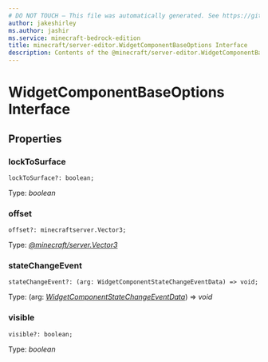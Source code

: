 ```yaml
---
# DO NOT TOUCH — This file was automatically generated. See https://github.com/mojang/minecraftapidocsgenerator to modify descriptions, examples, etc.
author: jakeshirley
ms.author: jashir
ms.service: minecraft-bedrock-edition
title: minecraft/server-editor.WidgetComponentBaseOptions Interface
description: Contents of the @minecraft/server-editor.WidgetComponentBaseOptions class.
---
```

# WidgetComponentBaseOptions Interface

## Properties

### **lockToSurface**
`lockToSurface?: boolean;`

Type: *boolean*

### **offset**
`offset?: minecraftserver.Vector3;`

Type: [*@minecraft/server.Vector3*](../../minecraft/server/Vector3.md)

### **stateChangeEvent**
`stateChangeEvent?: (arg: WidgetComponentStateChangeEventData) => void;`

Type: (arg: [*WidgetComponentStateChangeEventData*](WidgetComponentStateChangeEventData.md)) => *void*

### **visible**
`visible?: boolean;`

Type: *boolean*
